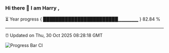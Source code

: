 ### Hi there 👋 I am Harry , 

⏳ Year progress { ████████████████████████▁▁▁▁▁▁ } 82.84 %

---

⏰ Updated on Thu, 30 Oct 2025 08:28:18 GMT

![Progress Bar CI](https://github.com/duykhang68/duykhang68/workflows/Progress%20Bar%20CI/badge.svg)
